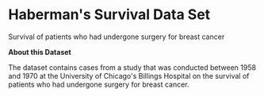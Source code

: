 # Haberman's Survival Data Set

Survival of patients who had undergone surgery for breast cancer

**About this Dataset**

The dataset contains cases from a study that was conducted between 1958 and 1970 at the University of Chicago's Billings Hospital on the survival of patients who had undergone surgery for breast cancer.

